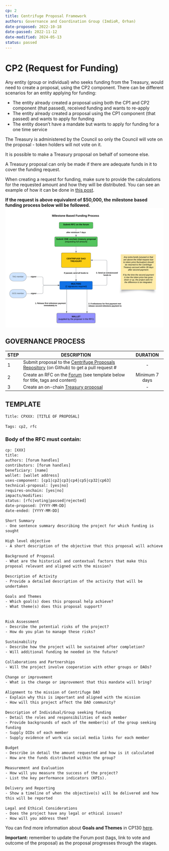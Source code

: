 ```yaml
---
cp: 2
title: Centrifuge Proposal Framework
authors: Governance and Coordination Group (ImdioR, Orhan)
date-proposed: 2022-10-18
date-passed: 2022-11-12
date-modified: 2024-05-13
status: passed
---
```


# CP2 (Request for Funding)

Any entity (group or individual) who seeks funding from the Treasury, would need to create a proposal, using the CP2 component. There can be different scenarios for an entity applying for funding:

- The entity already created a proposal using both the CP1 and CP2 component (that passed), 
received funding and wants to re-apply
- The entity already created a proposal using the CP1 component (that passed) and wants to apply for funding
- The entity doesn’t have a mandate but wants to apply for funding for a one time service

The Treasury is administered by the Council so only the Council will vote on the proposal - token holders will not vote on it.

It is possible to make a Treasury proposal on behalf of someone else.

A Treasury proposal can only be made if there are adequate funds in it to cover the funding request.

When creating a request for funding, make sure to provide the calculations for the requested amount and how they will be distributed. You can see an example of how it can be done in [this post](https://gov.centrifuge.io/t/cp117-give-a-mandate-to-form-the-treasury-advisory-group/6464).

**If the request is above equivalent of $50,000, the milestone based funding process below will be followed.**
![](../CP2/milestoneprocess.png)


## GOVERNANCE PROCESS

|STEP|DESCRIPTION|DURATION|
| --- | --- | :---: |
|1|Submit proposal to the [Centrifuge Proposals Repository](https://github.com/centrifuge/cps) (on Github) to get a pull request #|-|
|2|Create an RFC on the [Forum](https://gov.centrifuge.io/c/cfg-governance/chain-governance/18) (see template below for title, tags and content)|Minimum 7 days|
|3|Create an on-chain [Treasury proposal](https://polkadot.js.org/apps/?rpc=wss%3A%2F%2Ffullnode.parachain.centrifuge.io#/treasury)|-|

## TEMPLATE
```
Title: CPXXX: [TITLE OF PROPOSAL]

Tags: cp2, rfc
```
### Body of the RFC must contain:
```
cp: [XXX]
title:
authors: [forum handles]
contributors: [forum handles]
beneficiary: [name]
wallet: [wallet address]
uses-component: [cp1|cp2|cp3|cp4|cp5|cp32|cp63]
technical-proposal: [yes|no]
requires-onchain: [yes|no]
impacts/modifies:
status: [rfc|voting|passed|rejected]
date-proposed: [YYYY-MM-DD]
date-ended: [YYYY-MM-DD]

Short Summary
- One sentence summary describing the project for which funding is sought

High level objective
- A short description of the objective that this proposal will achieve

Background of Proposal
- What are the historical and contextual factors that make this proposal relevant and aligned with the mission?

Description of Activity
- Provide a detailed description of the activity that will be undertaken

Goals and Themes 
- Which goal(s) does this proposal help achieve? 
- What theme(s) does this proposal support?


Risk Assessment
- Describe the potential risks of the project?
- How do you plan to manage these risks?

Sustainability
- Describe how the project will be sustained after completion?
- Will additional funding be needed in the future?

Collaborations and Partnerships
- Will the project involve cooperation with other groups or DAOs?

Change or improvement
- What is the change or improvement that this mandate will bring?

Alignment to the mission of Centrifuge DAO
- Explain why this is important and aligned with the mission
- How will this project affect the DAO community?

Description of Individual/Group seeking funding
- Detail the roles and responsibilities of each member
- Provide backgrounds of each of the member(s) of the group seeking funding
- Supply DIDs of each member
- Supply evidence of work via social media links for each member

Budget
- Describe in detail the amount requested and how is it calculated
- How are the funds distributed within the group?

Measurement and Evaluation
- How will you measure the success of the project?
- List the key performance indicators (KPIs).

Delivery and Reporting
- Show a timeline of when the objective(s) will be delivered and how this will be reported

Legal and Ethical Considerations
- Does the project have any legal or ethical issues?
- How will you address them?
```

You can find more information about **Goals and Themes** in CP130 [here](https://github.com/centrifuge/cps/blob/main/cps/CP130.md#goal-and-themes).

**Important:** remember to update the Forum post (tags, link to vote and outcome of the proposal) as the proposal progresses through the stages.